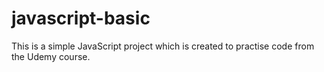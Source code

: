 # javascript-basic
This is a simple JavaScript project which is created to practise code from the Udemy course.

